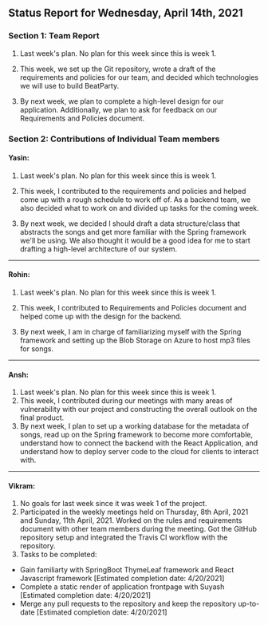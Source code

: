 ## Status Report for Wednesday, April 14th, 2021

### Section 1: Team Report

1. Last week's plan. No plan for this week since this is week 1.

2. This week, we set up the Git repository, wrote a draft of the requirements and policies for our team, 
       and decided which technologies we will use to build BeatParty.
  
3. By next week, we plan to complete a high-level design for our application. Additionally, we plan to ask for feedback on our Requirements and Policies document.  

  

### Section 2: Contributions of Individual Team members

#### Yasin:

1. Last week's plan. No plan for this week since this is week 1.

2. This week, I contributed to the requirements and policies and helped come up with a rough schedule to work off of. As a backend team, we also decided what to work on and divided up tasks for the coming week.

3. By next week, we decided I should draft a data structure/class that abstracts the songs and get more familiar with the Spring framework we'll be using. We also thought it would be a good idea for me to start drafting a high-level architecture of our system.  

---


#### Rohin:

1. Last week's plan. No plan for this week since this is week 1.

2. This week, I contributed to Requirements and Policies document and helped come up with the design for the backend.

3. By next week, I am in charge of familiarizing myself with the Spring framework and setting up the Blob Storage on Azure to host mp3 files for songs.

---


#### Ansh:

1. Last week's plan. No plan for this week since this is week 1.
2. This week, I contributed during our meetings with many areas of vulnerability with our project and constructing the overall outlook on the final product.
3. By next week, I plan to set up a working database for the metadata of songs, read up on the Spring framework to become more comfortable, understand how to connect the backend with the React Application, and understand how to deploy server code to the cloud for clients to interact with.

---

#### Vikram:
1. No goals for last week since it was week 1 of the project.
2. Participated in the weekly meetings held on Thursday, 8th April, 2021 and Sunday, 11th April, 2021. Worked on the rules and requirements document with other team members during the meeting. Got the GitHub repository setup and integrated the Travis CI workflow with the repository.
3. Tasks to be completed:
  - Gain familiarty with SpringBoot ThymeLeaf framework and React Javascript framework [Estimated completion date: 4/20/2021]
  - Complete a static render of application frontpage with Suyash [Estimated completion date: 4/20/2021]
  - Merge any pull requests to the repository and keep the repository up-to-date [Estimated completion date: 4/20/2021] 
